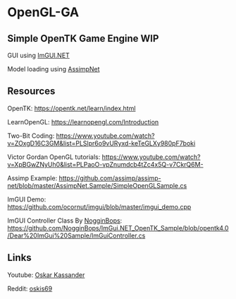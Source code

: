 # OpenGL-GA
Simple OpenTK Game Engine WIP
-----------------------------
GUI using [ImGUI.NET](https://www.nuget.org/packages/ImGui.NET)

Model loading using [AssimpNet](https://www.nuget.org/packages/AssimpNet)

## Resources
OpenTK:
https://opentk.net/learn/index.html

LearnOpenGL:
https://learnopengl.com/Introduction

Two-Bit Coding:
https://www.youtube.com/watch?v=ZOxgD16C3GM&list=PLSlpr6o9vURyxd-keTeGLXy980pF7boki

Victor Gordan OpenGL tutorials:
https://www.youtube.com/watch?v=XpBGwZNyUh0&list=PLPaoO-vpZnumdcb4tZc4x5Q-v7CkrQ6M-

Assimp Example:
https://github.com/assimp/assimp-net/blob/master/AssimpNet.Sample/SimpleOpenGLSample.cs

ImGUI Demo:
https://github.com/ocornut/imgui/blob/master/imgui_demo.cpp

ImGUI Controller Class By [NogginBops](https://github.com/NogginBops): https://github.com/NogginBops/ImGui.NET_OpenTK_Sample/blob/opentk4.0/Dear%20ImGui%20Sample/ImGuiController.cs

## Links
Youtube: [Oskar Kassander](https://www.youtube.com/c/OskarKassander/featured)

Reddit: [oskis69](https://www.reddit.com/user/oskis69)
